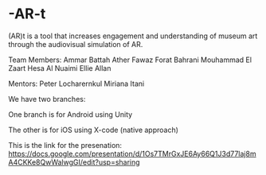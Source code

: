 # -AR-t

(AR)t is a tool that increases engagement and understanding of museum art through the audiovisual simulation of AR.

Team Members:
Ammar Battah
Ather Fawaz
Forat Bahrani
Mouhammad El Zaart
Hesa Al Nuaimi
Ellie Allan

Mentors: 
Peter Locharernkul
Miriana Itani

We have two branches: 

One branch is for Android using Unity

The other is for iOS using X-code (native approach)

This is the link for the presenation:
https://docs.google.com/presentation/d/1Os7TMrGxJE6Ay66Q1J3d77laj8mA4CKKe8QwWalwgGI/edit?usp=sharing



